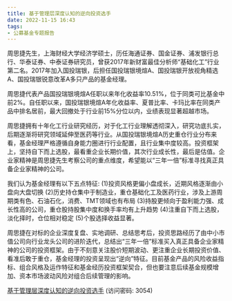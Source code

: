 ```yaml
---
title: 基于管理层深度认知的逆向投资选手
date: 2022-11-15 16:43
tags:
- 公募基金专题报告 
---
```

周思捷先生，上海财经大学经济学硕士，历任海通证券、国金证券、浦发银行总行、华泰证券、中泰证券研究员，曾获2017年新财富最佳分析师“基础化工”行业第二名。2017年加入国投瑞银，后担任国投瑞银境煊A、国投瑞银开放视角精选A、国投瑞银锐意改革A多只产品的基金经理。

周思捷代表产品国投瑞银境煊A任职以来年化收益率10.51%，位于同类可比基金中前2%。自任职以来，国投瑞银境煊A年化收益率、夏普比率、卡玛比率在同类产品中排名居前，最大回撤处于行业前15%分位以内，业绩表现显著超越市场。

周思捷拥有十年化工行业研究经历，对于化工行业理解透彻深入，研究功底扎实，后期逐渐将研究领域延伸至医药等行业。从国投瑞银境煊A历史重仓行业分布来看，基金经理严格遵循自身能力圈进行行业配置，且行业集中度较高。投资框架上，坚持自下而上选股，最看重企业长期价值，其次行业成长性，最后是估值。企业家精神是周思捷先生考察公司的重点维度，希望能以“三年一倍”标准寻找真正具备企业家精神的公司。
<!-- more -->
我们认为基金经理有以下五点特征:
(1)投资风格更偏小盘成长，近期风格逐渐由小盘向大盘切换
(2)历史持仓集中于制造业，重仓基础化工及医药行业，涉及上游周期类有色、石油石化，消费、TMT领域也有布局
(3)持股更倾向于盈利能力强、成长性高的公司，重仓股持股集中度和换手率均有上升趋势
(4)注重自下而上选股，淡化择时，仓位相对稳定
(5)个股选择收益显著。

周思捷在对标的企业深度复盘、实地调研、总结思考后，投资思路经历了由中小市值公司向行业龙头公司的进阶迭代，总结出“三年一倍”标准买入真正具备企业家精神的公司的投资框架。由于不刻意关注股价短期波动、更注重企业长期投资价值、看准后敢于重仓，基金经理的投资呈现出“逆向”特征。目前基金产品的风险收益指标、组合风格及运作特征和基金经历投资框架契合，但也要注意后续基金规模增加、资本市场波动风险对组合后续管理的影响。

[基于管理层深度认知的逆向投资选手](https://url12.ctfile.com/f/3948612-723987044-ab12e9?p=3054)
(访问密码: 3054)


